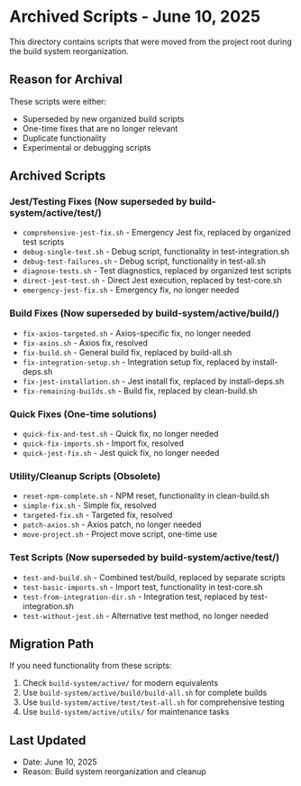 # Archived Scripts - June 10, 2025

This directory contains scripts that were moved from the project root during the build system reorganization.

## Reason for Archival
These scripts were either:
- Superseded by new organized build scripts
- One-time fixes that are no longer relevant  
- Duplicate functionality
- Experimental or debugging scripts

## Archived Scripts

### Jest/Testing Fixes (Now superseded by build-system/active/test/)
- `comprehensive-jest-fix.sh` - Emergency Jest fix, replaced by organized test scripts
- `debug-single-test.sh` - Debug script, functionality in test-integration.sh
- `debug-test-failures.sh` - Debug script, functionality in test-all.sh  
- `diagnose-tests.sh` - Test diagnostics, replaced by organized test scripts
- `direct-jest-test.sh` - Direct Jest execution, replaced by test-core.sh
- `emergency-jest-fix.sh` - Emergency fix, no longer needed

### Build Fixes (Now superseded by build-system/active/build/)
- `fix-axios-targeted.sh` - Axios-specific fix, no longer needed
- `fix-axios.sh` - Axios fix, resolved
- `fix-build.sh` - General build fix, replaced by build-all.sh
- `fix-integration-setup.sh` - Integration setup fix, replaced by install-deps.sh
- `fix-jest-installation.sh` - Jest install fix, replaced by install-deps.sh
- `fix-remaining-builds.sh` - Build fix, replaced by clean-build.sh

### Quick Fixes (One-time solutions)
- `quick-fix-and-test.sh` - Quick fix, no longer needed
- `quick-fix-imports.sh` - Import fix, resolved
- `quick-jest-fix.sh` - Jest quick fix, no longer needed

### Utility/Cleanup Scripts (Obsolete)
- `reset-npm-complete.sh` - NPM reset, functionality in clean-build.sh
- `simple-fix.sh` - Simple fix, resolved
- `targeted-fix.sh` - Targeted fix, resolved
- `patch-axios.sh` - Axios patch, no longer needed
- `move-project.sh` - Project move script, one-time use

### Test Scripts (Now superseded by build-system/active/test/)
- `test-and-build.sh` - Combined test/build, replaced by separate scripts
- `test-basic-imports.sh` - Import test, functionality in test-core.sh
- `test-from-integration-dir.sh` - Integration test, replaced by test-integration.sh
- `test-without-jest.sh` - Alternative test method, no longer needed

## Migration Path
If you need functionality from these scripts:
1. Check `build-system/active/` for modern equivalents
2. Use `build-system/active/build/build-all.sh` for complete builds
3. Use `build-system/active/test/test-all.sh` for comprehensive testing
4. Use `build-system/active/utils/` for maintenance tasks

## Last Updated
- Date: June 10, 2025
- Reason: Build system reorganization and cleanup